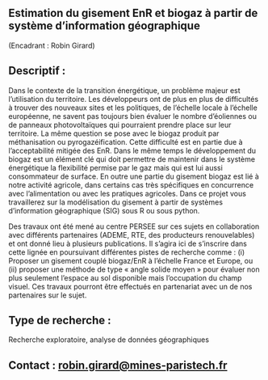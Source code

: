 ## Estimation du gisement EnR et biogaz à partir de système d’information géographique

(Encadrant : Robin Girard)

## Descriptif :

Dans le contexte de la transition énergétique, un problème majeur est l’utilisation du territoire. Les développeurs ont de plus en plus de difficultés à trouver des nouveaux sites et les politiques, de l’échelle locale à l’échelle européenne, ne savent pas toujours bien évaluer le nombre d’éoliennes ou de panneaux photovoltaïques qui pourraient prendre place sur leur territoire. La même question se pose avec le biogaz produit par méthanisation ou pyrogazéification. Cette difficulté est en partie due à l’acceptabilité mitigée des EnR. Dans le même temps le développement du biogaz est un élément clé qui doit permettre de maintenir dans le système énergétique la flexibilité permise par le gaz mais qui est lui aussi consommateur de surface. En outre une partie du gisement biogaz est lié à notre activité agricole, dans certains cas très spécifiques en concurrence avec l’alimentation ou avec les pratiques agricoles. Dans ce projet vous travaillerez sur la modélisation du gisement à partir de systèmes d’information géographique (SIG) sous R ou sous python.

Des travaux ont été mené au centre PERSEE sur ces sujets en collaboration avec différents partenaires (ADEME, RTE, des producteurs renouvelables) et ont donné lieu à plusieurs publications. Il s’agira ici de s’inscrire dans cette lignée en poursuivant différentes pistes de recherche comme : (i) Proposer un gisement couplé biogaz/EnR à l’échelle France et Europe, ou (ii) proposer une méthode de type « angle solide moyen » pour évaluer non plus seulement l’espace au sol disponible mais l’occupation du champ visuel. Ces travaux pourront être effectués en partenariat avec un de nos partenaires sur le sujet.

## Type de recherche :
Recherche exploratoire, analyse de données géographiques 

## Contact : [robin.girard@mines-paristech.fr](mailto:robin.girard@mines-paristech.fr)
